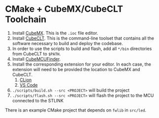 # CMake + CubeMX/CubeCLT Toolchain

1. Install [CubeMX](https://www.st.com/en/development-tools/stm32cubemx.html#get-software). This is the `.ioc` file editor.
2. Install [CubeCLT](https://www.st.com/en/development-tools/stm32cubeclt.html#get-software). This is the command-line toolset that contains all the software necessary to build and deploy the codebase.
3. In order to use the scripts to build and flash, add all `*/bin` directories from CubeCLT to `$PATH`.
4. Install [CubeMCUFinder](https://www.st.com/en/development-tools/st-mcu-finder-pc.html#get-software).
5. Install the corresponding extension for your editor. In each case, the extension will need to be provided the location to CubeMX and CubeCLT.
	1. [CLion](https://www.jetbrains.com/help/clion/embedded-stm32.html)
	2. [VS Code](https://www.st.com/content/st_com/en/campaigns/stm32-vs-code-extension-z11.html)
6. `./scripts/build.sh --src <PROJECT>` will build the project
7. `./scripts/flash.sh --src <PROJECT>` will flash the project to the MCU connected to the STLINK

There is an example CMake project that depends on `fwlib` in `src/led`.
